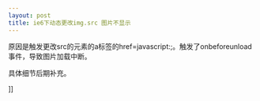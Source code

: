 ```yaml
---
layout: post
title: ie6下动态更改img.src 图片不显示
---
```

<p>原因是触发更改src的元素的a标签的href=javascript:;。触发了onbeforeunload事件，导致图片加载中断。</p>
<p>具体细节后期补充。</p>]]